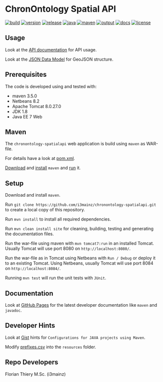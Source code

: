 # ChronOntology Spatial API

[![build](https://travis-ci.org/i3mainz/chronontology-spatialapi.svg?branch=master)](https://travis-ci.org/i3mainz/chronontology-spatialapi) [![version](https://img.shields.io/badge/version-1.0--SNAPSHOT-green.svg)](#) [![release](https://img.shields.io/badge/release-v0.6.1-lightgrey.svg)](https://github.com/i3mainz/chronontology-spatialapi/releases/tag/v0.6.1)  [![java](https://img.shields.io/badge/jdk-1.8-red.svg)](#)  [![maven](https://img.shields.io/badge/maven-3.5.0-orange.svg)](#) [![output](https://img.shields.io/badge/output-war-red.svg)](#) [![docs](https://img.shields.io/badge/apidoc-v0.6.1-lightgrey.svg)](https://i3mainz.github.io/chronontology-spatialapi/)  [![license](https://img.shields.io/badge/License-Apache%202.0-blue.svg)](https://github.com/i3mainz/chronontology-spatialapi/blob/master/LICENSE)

## Usage

Look at the [API documentation](https://github.com/i3mainz/chronontology-spatialapi/blob/master/apidoc.md) for API usage.

Look at the [JSON Data Model](https://github.com/i3mainz/chronontology-spatialapi/blob/master/jsonobjects.md) for GeoJSON structure.

## Prerequisites

The code is developed using and tested with:

* maven 3.5.0
* Netbeans 8.2
* Apache Tomcat 8.0.27.0
* JDK 1.8
* Java EE 7 Web

## Maven

The `chronontology-spatialapi` web application is build using `maven` as WAR-file.

For details have a look at [pom.xml](https://github.com/i3mainz/chronontology-spatialapi/blob/master/pom.xml).

[Download](http://maven.apache.org/download.cgi) and [install](https://www.mkyong.com/maven/how-to-install-maven-in-windows/) `maven` and [run](https://maven.apache.org/guides/getting-started/maven-in-five-minutes.html) it.

## Setup

Download and install `maven`.

Run `git clone https://github.com/i3mainz/chronontology-spatialapi.git` to create a local copy of this repository.

Run `mvn install` to install all required dependencies.

Run `mvn clean install site` for cleaning, building, testing and generating the documentation files.

Run the war-file using maven with `mvn tomcat7:run` in an installed Tomcat. Usually Tomcat will use port 8080 on `http://localhost:8080/`.

Run the war-file as in Tomcat using Netbeans with `Run / Debug` or deploy it to an existing Tomcat. Using Netbeans, usually Tomcat will use port 8084 on `http://localhost:8084/`.

Running `mvn test` will run the unit tests with `JUnit`.

## Documentation

Look at [GitHub Pages](https://i3mainz.github.io/chronontology-spatialapi/) for the latest developer documentation like `maven` and `javadoc`.

## Developer Hints

Look at [Gist](https://gist.github.com/florianthiery/0f8c0c015555939c96eb13428bbf1cd4) hints for `Configurations for JAVA projects using Maven`.

Modify [prefixes.csv](https://github.com/i3mainz/chronontology-spatialapi/blob/master/src/main/resources/prefixes.csv) into the `resources` folder.

## Repo Developers

Florian Thiery M.Sc. (i3mainz)
